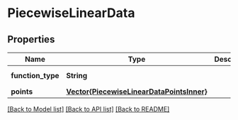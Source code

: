 # PiecewiseLinearData

## Properties

Name | Type | Description | Notes
------------ | ------------- | ------------- | -------------
**function_type** | **String** |  | [default to "PIECEWISE_LINEAR"]
**points** | [**Vector{PiecewiseLinearDataPointsInner}**](PiecewiseLinearDataPointsInner.md) |  | [default to nothing]

[[Back to Model list]](../README.md#models) [[Back to API list]](../README.md#api-endpoints) [[Back to README]](../README.md)
